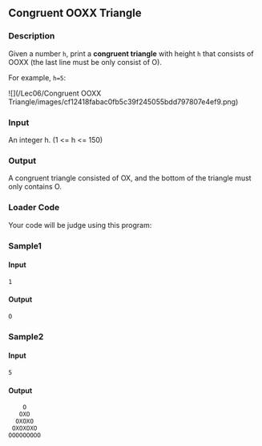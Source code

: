 Congruent OOXX Triangle
-----------------------

### Description

<div>

Given a number `h`, print a **congruent triangle** with height `h` that
consists of OOXX (the last line must be only consist of O).

For example, `h=5`:

![](/Lec06/Congruent OOXX Triangle/images/cf12418fabac0fb5c39f245055bdd797807e4ef9.png)

</div>

### Input

An integer h. (1 \<= h \<= 150)

### Output

A congruent triangle consisted of OX, and the bottom of the triangle
must only contains O.

### Loader Code

<div>

Your code will be judge using this program:

</div>

<div>

### Sample1

#### Input

    1

#### Output

    O

</div>

<div>

### Sample2

#### Input

    5

#### Output

        O
       OXO
      OXOXO
     OXOXOXO
    OOOOOOOOO

</div>
